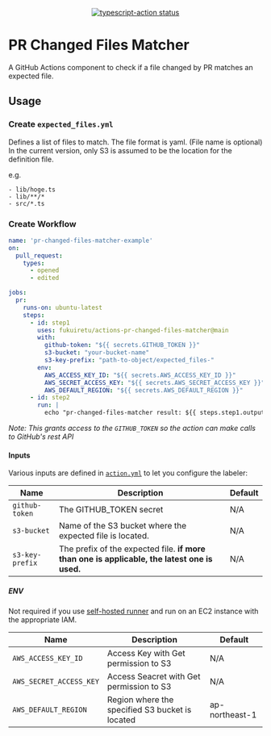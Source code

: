 <p align="center">
  <a href="https://github.com/actions/typescript-action/actions"><img alt="typescript-action status" src="https://github.com/actions/typescript-action/workflows/build-test/badge.svg"></a>
</p>

# PR Changed Files Matcher
A GitHub Actions component to check if a file changed by PR matches an expected file.

## Usage

### Create `expected_files.yml`
Defines a list of files to match. The file format is yaml. (File name is optional)
In the current version, only S3 is assumed to be the location for the definition file.

e.g.
```
- lib/hoge.ts
- lib/**/*
- src/*.ts
```

### Create Workflow

```yml
name: 'pr-changed-files-matcher-example'
on:
  pull_request:
    types:
      - opened
      - edited

jobs:
  pr:
    runs-on: ubuntu-latest
    steps:
      - id: step1
        uses: fukuiretu/actions-pr-changed-files-matcher@main
        with:
          github-token: "${{ secrets.GITHUB_TOKEN }}"
          s3-bucket: "your-bucket-name"
          s3-key-prefix: "path-to-object/expected_files-"
        env:
          AWS_ACCESS_KEY_ID: "${{ secrets.AWS_ACCESS_KEY_ID }}"
          AWS_SECRET_ACCESS_KEY: "${{ secrets.AWS_SECRET_ACCESS_KEY }}"
          AWS_DEFAULT_REGION: "${{ secrets.AWS_DEFAULT_REGION }}"
      - id: step2
        run: |
          echo "pr-changed-files-matcher result: ${{ steps.step1.outputs.result }}"
```

_Note: This grants access to the `GITHUB_TOKEN` so the action can make calls to GitHub's rest API_

#### Inputs

Various inputs are defined in [`action.yml`](action.yml) to let you configure the labeler:

| Name | Description | Default |
| - | - | - |
| `github-token` | The GITHUB_TOKEN secret | N/A |
| `s3-bucket` | Name of the S3 bucket where the expected file is located. | N/A  |
| `s3-key-prefix` |  The prefix of the expected file.  **if more than one is applicable, the latest one is used.**  | N/A

##### ENV

Not required if you use [self-hosted runner](https://docs.github.com/en/actions/hosting-your-own-runners/about-self-hosted-runners) and run on an EC2 instance with the appropriate IAM.

| Name | Description | Default |
| - | - | - |
| `AWS_ACCESS_KEY_ID` | Access Key with Get permission to S3 | N/A |
| `AWS_SECRET_ACCESS_KEY` | Access Seacret with Get permission to S3 | N/A  |
| `AWS_DEFAULT_REGION` | Region where the specified S3 bucket is located  | ap-northeast-1
